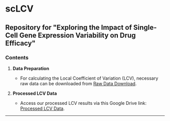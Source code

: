# scLCV

## Repository for "Exploring the Impact of Single-Cell Gene Expression Variability on Drug Efficacy"

### Contents
1. **Data Preparation**
   - For calculating the Local Coefficient of Variation (LCV), necessary raw data can be downloaded from [Raw Data Download](<insert-link-for-raw-data>).

2. **Processed LCV Data**
   - Access our processed LCV results via this Google Drive link: [Processed LCV Data](<insert-link-for-processed-data>).

---
